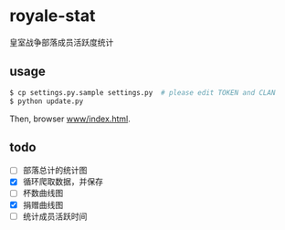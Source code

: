 # royale-stat
皇室战争部落成员活跃度统计

## usage

```sh
$ cp settings.py.sample settings.py  # please edit TOKEN and CLAN
$ python update.py
```

Then, browser [www/index.html](www/index.html).

## todo

 - [ ] 部落总计的统计图
 - [x] 循环爬取数据，并保存
 - [ ] 杯数曲线图
 - [x] 捐赠曲线图
 - [ ] 统计成员活跃时间
